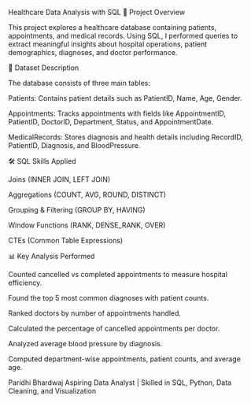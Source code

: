 Healthcare Data Analysis with SQL
📌 Project Overview

This project explores a healthcare database containing patients, appointments, and medical records. Using SQL, I performed queries to extract meaningful insights about hospital operations, patient demographics, diagnoses, and doctor performance.

📂 Dataset Description

The database consists of three main tables:

Patients: Contains patient details such as PatientID, Name, Age, Gender.

Appointments: Tracks appointments with fields like AppointmentID, PatientID, DoctorID, Department, Status, and AppointmentDate.

MedicalRecords: Stores diagnosis and health details including RecordID, PatientID, Diagnosis, and BloodPressure.

🛠️ SQL Skills Applied

Joins (INNER JOIN, LEFT JOIN)

Aggregations (COUNT, AVG, ROUND, DISTINCT)

Grouping & Filtering (GROUP BY, HAVING)

Window Functions (RANK, DENSE_RANK, OVER)

CTEs (Common Table Expressions)

📊 Key Analysis Performed

Counted cancelled vs completed appointments to measure hospital efficiency.

Found the top 5 most common diagnoses with patient counts.

Ranked doctors by number of appointments handled.

Calculated the percentage of cancelled appointments per doctor.

Analyzed average blood pressure by diagnosis.

Computed department-wise appointments, patient counts, and average age.




Paridhi Bhardwaj
Aspiring Data Analyst | Skilled in SQL, Python, Data Cleaning, and Visualization
